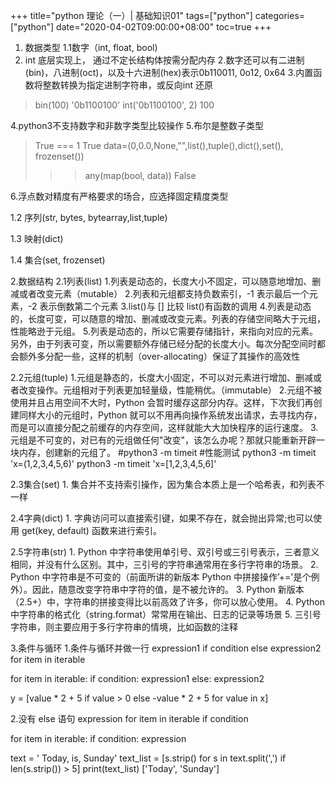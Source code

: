 +++
title="python 理论（一）| 基础知识01"
tags=["python"]
categories=["python"]
date="2020-04-02T09:00:00+08:00"
toc=true
+++

1. 数据类型
1.1数字（int, float, bool)
1. int 底层实现上， 通过不定长结构体按需分配内存
2.数字还可以有二进制(bin)，八进制(oct)，以及十六进制(hex)表示0b110011, 0o12, 0x64
3.内置函数将整数转换为指定进制字符串，或反向int 还原
> bin(100)
'0b1100100'
> int('0b1100100', 2)
100

4.python3不支持数字和非数字类型比较操作
5.布尔是整数子类型
> True === 1
True
> data=(0,0.0,None,"",list(),tuple(),dict(),set(), frozenset())
>>> any(map(bool, data))
False

6.浮点数对精度有严格要求的场合，应选择固定精度类型

1.2 序列(str, bytes, bytearray,list,tuple)

1.3 映射(dict)

1.4 集合(set, frozenset)

2.数据结构
2.1列表(list)
    1.列表是动态的，长度大小不固定，可以随意地增加、删减或者改变元素（mutable）
    2.列表和元组都支持负数索引，-1 表示最后一个元素，-2 表示倒数第二个元素
    3.list()与 [] 比较 list()有函数的调用
    4.列表是动态的，长度可变，可以随意的增加、删减或改变元素。列表的存储空间略大于元组，性能略逊于元组。
    5.列表是动态的，所以它需要存储指针，来指向对应的元素。另外，由于列表可变，所以需要额外存储已经分配的长度大小。每次分配空间时都会额外多分配一些，这样的机制（over-allocating）保证了其操作的高效性
   
2.2元组(tuple)
    1.元组是静态的，长度大小固定，不可以对元素进行增加、删减或者改变操作。元组相对于列表更加轻量级，性能稍优。（immutable）
    2.元组不被使用并且占用空间不大时，Python 会暂时缓存这部分内存。这样，下次我们再创建同样大小的元组时，Python 就可以不用再向操作系统发出请求，去寻找内存，而是可以直接分配之前缓存的内存空间，这样就能大大加快程序的运行速度。
    3.元组是不可变的，对已有的元组做任何"改变"，该怎么办呢？那就只能重新开辟一块内存，创建新的元组了。
    #python3 -m timeit  #性能测试
    python3 -m timeit 'x=(1,2,3,4,5,6)'
    python3 -m timeit 'x=[1,2,3,4,5,6]'

    
2.3集合(set)
    1. 集合并不支持索引操作，因为集合本质上是一个哈希表，和列表不一样

2.4字典(dict)
    1. 字典访问可以直接索引键，如果不存在，就会抛出异常;也可以使用 get(key, default) 函数来进行索引。

 2.5字符串(str)
    1. Python 中字符串使用单引号、双引号或三引号表示，三者意义相同，并没有什么区别。其中，三引号的字符串通常用在多行字符串的场景。
    2. Python 中字符串是不可变的（前面所讲的新版本 Python 中拼接操作’+='是个例外）。因此，随意改变字符串中字符的值，是不被允许的。
    3. Python 新版本（2.5+）中，字符串的拼接变得比以前高效了许多，你可以放心使用。
    4. Python 中字符串的格式化（string.format）常常用在输出、日志的记录等场景
    5. 三引号字符串，则主要应用于多行字符串的情境，比如函数的注释

3.条件与循环
1.条件与循环并做一行
expression1 if condition else expression2 for item in iterable

for item in iterable:
    if condition:
        expression1
    else:
        expression2
                
y = [value * 2 + 5 if value > 0 else -value * 2 + 5 for value in x]


2.没有 else 语句
expression for item in iterable if condition

for item in iterable:
    if condition:
        expression
              
text = ' Today,  is, Sunday'
text_list = [s.strip() for s in text.split(',') if len(s.strip()) > 5]
print(text_list)
['Today', 'Sunday']

